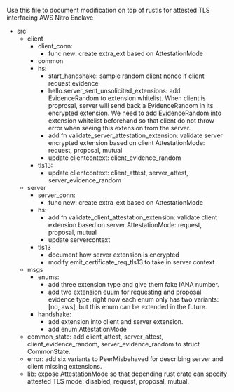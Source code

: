 Use this file to document modification on top of rustls for attested TLS interfacing AWS Nitro Enclave
- src
  - client
    - client_conn:
      - func new: create extra_ext based on AttestationMode
    - common
    - hs:
      - start_handshake: sample random client nonce if client request evidence
      - hello.server_sent_unsolicited_extensions: add EvidenceRandom to extension whitelist. When client is proprosal, server will send back a EvidenceRandom in its encrypted extension. We need to add EvidenceRandom into extension whitelist beforehand so that client do not throw error when seeing this extension from the server.
      - add fn validate_server_attestation_extension: validate server encrypted extension based on client AttestationMode: request, proposal, mutual
      - update clientcontext: client_evidence_random
    - tls13:
      - update clientcontext: client_attest, server_attest, server_evidence_random
  - server
    - server_conn:
      - func new: create extra_ext based on AttestationMode
    - hs:
      - add fn validate_client_attestation_extension: validate client extension based on server AttestationMode: request, proposal, mutual
      - update servercontext
    - tls13
      - document how server extension is encrypted
      - modify emit_certificate_req_tls13 to take in server context
  - msgs
    - enums:
      - add three extension type and give them fake IANA number.
      - add two extension euum for requesting and proposal evidence type, right now each enum only has two variants: [no, aws], but this enum can be extended in the future. 
    - handshake:
      - add extension into client and server extension.
      - add enum AttestationMode
  - common_state: add client_attest, server_attest, client_evidence_random, server_evidence_random to struct CommonState. 
  - error: add six variants to PeerMisbehaved for describing server and client missing extensions. 
  - lib: expose AttestationMode so that depending rust crate can specify attested TLS mode: disabled, request, proposal, mutual. 
  
